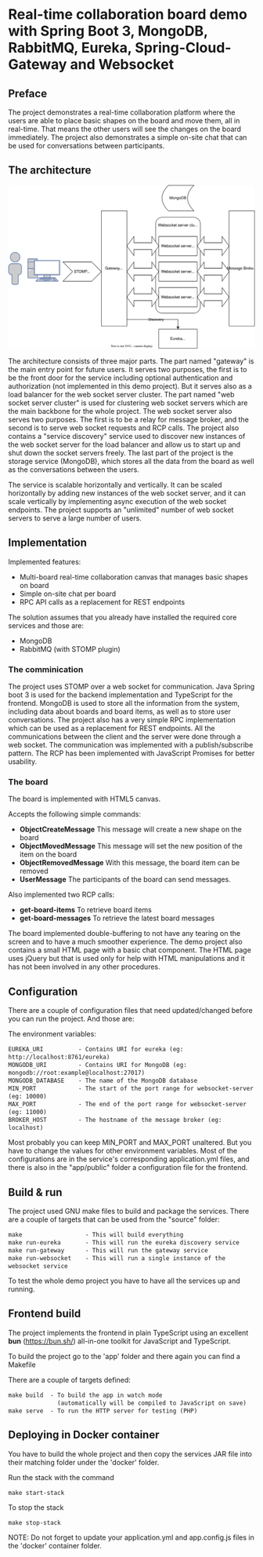 # Real-time collaboration board demo with Spring Boot 3, MongoDB, RabbitMQ, Eureka, Spring-Cloud-Gateway and Websocket

## Preface

The project demonstrates a real-time collaboration platform where the users are able to place basic shapes on the board and move them, all in real-time. That means the other users will see the changes on the board immediately. The project also demonstrates a simple on-site chat that can be used for conversations between participants.

## The architecture

![alt](https://github.com/pbakota/java-realtime-board/blob/main/figures/figure-1.svg)

The architecture consists of three major parts. The part named "gateway" is the main entry point for future users. It serves two purposes, the first is to be the front door for the service including optional authentication and authorization (not implemented in this demo project). But it serves also as a load balancer for the web socket server cluster. The part named "web socket server cluster" is used for clustering web socket servers which are the main backbone for the whole project. The web socket server also serves two purposes. The first is to be a relay for message broker, and the second is to serve web socket requests and RCP calls. The project also contains a "service discovery" service used to discover new instances of the web socket server for the load balancer and allow us to start up and shut down the socket servers freely. The last part of the project is the storage service (MongoDB), which stores all the data from the board as well as the conversations between the users.

The service is scalable horizontally and vertically. It can be scaled horizontally by adding new instances of the web socket server, and it can scale vertically by implementing async execution of the web socket endpoints.
The project supports an "unlimited" number of web socket servers to serve a large number of users.

## Implementation

Implemented features:

* Multi-board real-time collaboration canvas that manages basic shapes on board
* Simple on-site chat per board
* RPC API calls as a replacement for REST endpoints

The solution assumes that you already have installed the required core services and those are:

* MongoDB
* RabbitMQ (with STOMP plugin)

### The comminication

The project uses STOMP over a web socket for communication. Java Spring boot 3 is used for the backend implementation and TypeScript for the frontend. MongoDB is used to store all the information from the system, including data about boards and board items, as well as to store user conversations. The project also has a very simple RPC implementation which can be used as a replacement for REST endpoints. All the communications between the client and the server were done through a web socket. The communication was implemented with a publish/subscribe pattern. The RCP has been implemented with JavaScript Promises for better usability.

### The board

The board is implemented with HTML5 canvas.

Accepts the following simple commands:

* **ObjectCreateMessage**
    This message will create a new shape on the board
* **ObjectMovedMessage**
    This message will set the new position of the item on the board
* **ObjectRemovedMessage**
    With this message, the board item can be removed
* **UserMessage**
    The participants of the board can send messages.

Also implemented two RCP calls:

* **get-board-items**
    To retrieve board items
* **get-board-messages**
    To retrieve the latest board messages

The board implemented double-buffering to not have any tearing on the screen and to have a much smoother experience.
The demo project also contains a small HTML page with a basic chat component. The HTML page uses jQuery but that is used only for help with HTML manipulations and it has not been involved in any other procedures.

## Configuration

There are a couple of configuration files that need updated/changed before you can run the project. And those are:

The environment variables:

```text
EUREKA_URI          - Contains URI for eureka (eg: http://localhost:8761/eureka)
MONGODB_URI         - Contains URI for MongoDB (eg: mongodb://root:example@localhost:27017)
MONGODB_DATABASE    - The name of the MongoDB database
MIN_PORT            - The start of the port range for websocket-server (eg: 10000)
MAX_PORT            - The end of the port range for websocket-server (eg: 11000)
BROKER_HOST         - The hostname of the message broker (eg: localhost)
```

Most probably you can keep MIN_PORT and MAX_PORT unaltered. But you have to change the values for other environment variables. Most of the configurations are in
the service's corresponding application.yml files, and there is also in the "app/public" folder a configuration file for the frontend.

## Build & run

The project used GNU make files to build and package the services. There are a couple of targets that can be used from the "source" folder:

```text
make                  - This will build everything
make run-eureka       - This will run the eureka discovery service
make run-gateway      - This will run the gateway service
make run-websocket    - This will run a single instance of the websocket service
```

To test the whole demo project you have to have all the services up and running.

## Frontend build

The project implements the frontend in plain TypeScript using an excellent **bun** (https://bun.sh/) all-in-one toolkit for JavaScript and TypeScript.

To build the project go to the 'app' folder and there again you can find a Makefile

There are a couple of targets defined:

```text
make build  - To build the app in watch mode
              (automatically will be compiled to JavaScript on save)
make serve  - To run the HTTP server for testing (PHP)
```

## Deploying in Docker container

You have to build the whole project and then copy the services JAR file into their matching folder under the 'docker' folder.

Run the stack with the command

```text
make start-stack
```

To stop the stack

```text
make stop-stack
```

NOTE: Do not forget to update your application.yml and app.config.js files in the 'docker' container folder.
